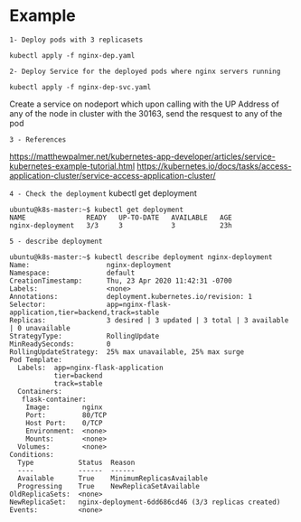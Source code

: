# Example
`1- Deploy pods with 3 replicasets`
```
kubectl apply -f nginx-dep.yaml
```


`2- Deploy Service for the deployed pods where nginx servers running`
```
kubectl apply -f nginx-dep-svc.yaml
```

Create a service on nodeport which upon
calling with the UP Address of any  of the
node in cluster with the 30163, send the
resquest to any of the pod 

`3 - References`

https://matthewpalmer.net/kubernetes-app-developer/articles/service-kubernetes-example-tutorial.html
https://kubernetes.io/docs/tasks/access-application-cluster/service-access-application-cluster/

`4 - Check the deployment`
kubectl get deployment

```
ubuntu@k8s-master:~$ kubectl get deployment
NAME               READY   UP-TO-DATE   AVAILABLE   AGE
nginx-deployment   3/3     3            3           23h
```

`5 - describe deployment`

```
ubuntu@k8s-master:~$ kubectl describe deployment nginx-deployment
Name:                   nginx-deployment
Namespace:              default
CreationTimestamp:      Thu, 23 Apr 2020 11:42:31 -0700
Labels:                 <none>
Annotations:            deployment.kubernetes.io/revision: 1
Selector:               app=nginx-flask-application,tier=backend,track=stable
Replicas:               3 desired | 3 updated | 3 total | 3 available | 0 unavailable
StrategyType:           RollingUpdate
MinReadySeconds:        0
RollingUpdateStrategy:  25% max unavailable, 25% max surge
Pod Template:
  Labels:  app=nginx-flask-application
           tier=backend
           track=stable
  Containers:
   flask-container:
    Image:        nginx
    Port:         80/TCP
    Host Port:    0/TCP
    Environment:  <none>
    Mounts:       <none>
  Volumes:        <none>
Conditions:
  Type           Status  Reason
  ----           ------  ------
  Available      True    MinimumReplicasAvailable
  Progressing    True    NewReplicaSetAvailable
OldReplicaSets:  <none>
NewReplicaSet:   nginx-deployment-6dd686cd46 (3/3 replicas created)
Events:          <none>
```

